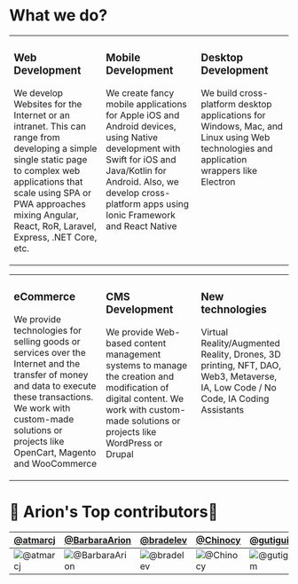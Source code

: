 # What we do?

<table><tr><td valign="top" width="33%">

### Web Development
We develop Websites for the Internet or an intranet. This can range from developing a simple single static page to complex web applications that scale using SPA or PWA approaches mixing Angular, React, RoR, Laravel, Express, .NET Core, etc.
</td><td valign="top" width="34%">

### Mobile Development
We create fancy mobile applications for Apple iOS and Android devices, using Native development with Swift for iOS and Java/Kotlin for Android. Also, we develop cross-platform apps using Ionic Framework and React Native
</td><td valign="top" width="33%">

### Desktop Development
We build cross-platform desktop applications for Windows, Mac, and Linux using Web technologies and application wrappers like Electron
</td></tr></table>

<table><tr><td valign="top" width="33%">

### eCommerce
We provide technologies for selling goods or services over the Internet and the transfer of money and data to execute these transactions. We work with custom-made solutions or projects like OpenCart, Magento and WooCommerce
</td><td valign="top" width="34%">

### CMS Development
We provide Web-based content management systems to manage the creation and modification of digital content. We work with custom-made solutions or projects like WordPress or Drupal
</td><td valign="top" width="33%">

### New technologies
Virtual Reality/Augmented Reality, Drones, 3D printing, NFT, DAO, Web3, Metaverse, IA, Low Code / No Code, IA Coding Assistants
</td></tr></table>



# 🍕 Arion's Top contributors🍕

[@atmarcj](https://github.com/atmarcj) | [@BarbaraArion](https://github.com/BarbaraArion) | [@bradelev](https://github.com/bradelev) | [@Chinocy](https://github.com/Chinocy) | [@gutiguim](https://github.com/gutiguim) | [@jeasoft](https://github.com/jeasoft)
--- | --- | --- | --- | --- | ---
![@atmarcj](https://avatars.githubusercontent.com/atmarcj?s=150&v=1) | ![@BarbaraArion](https://avatars.githubusercontent.com/BarbaraArion?s=150&v=1) | ![@bradelev](https://avatars.githubusercontent.com/bradelev?s=150&v=1) | ![@Chinocy](https://avatars.githubusercontent.com/Chinocy?s=150&v=1) | ![@gutiguim](https://avatars.githubusercontent.com/gutiguim?s=150&v=1) | ![@jeasoft](https://avatars.githubusercontent.com/jeasoft?s=150&v=1)
